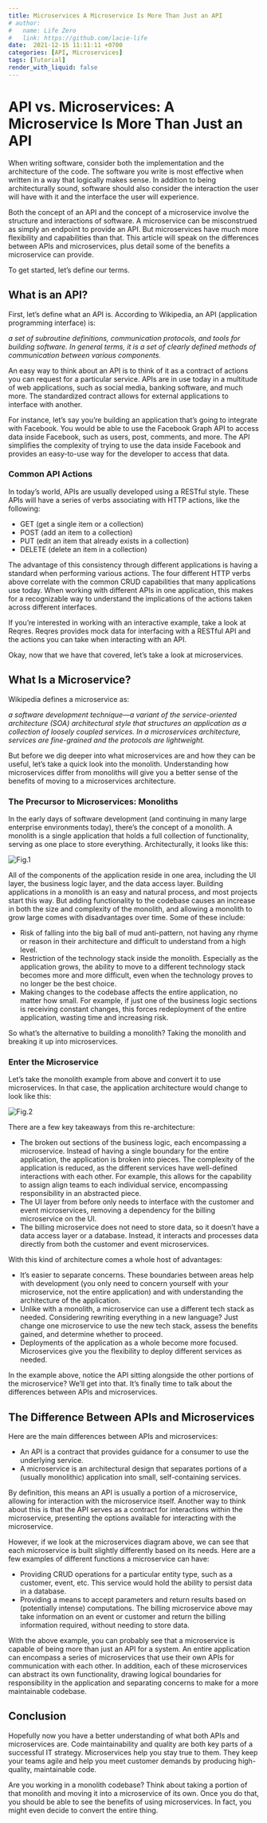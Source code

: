 ```yaml
---
title: Microservices A Microservice Is More Than Just an API
# author:
#   name: Life Zero
#   link: https://github.com/lacie-life
date:  2021-12-15 11:11:11 +0700
categories: [API, Microservices]
tags: [Tutorial]
render_with_liquid: false
---
```


# API vs. Microservices: A Microservice Is More Than Just an API

When writing software, consider both the implementation and the architecture of the code. The software you write is most effective when written in a way that logically makes sense. In addition to being architecturally sound, software should also consider the interaction the user will have with it and the interface the user will experience.

Both the concept of an API and the concept of a microservice involve the structure and interactions of software. A microservice can be misconstrued as simply an endpoint to provide an API. But microservices have much more flexibility and capabilities than that. This article will speak on the differences between APIs and microservices, plus detail some of the benefits a microservice can provide.

To get started, let’s define our terms.

## What is an API?

First, let’s define what an API is. According to Wikipedia, an API (application programming interface) is:

*a set of subroutine definitions, communication protocols, and tools for building software. In general terms, it is a set of clearly defined methods of communication between various components.*

An easy way to think about an API is to think of it as a contract of actions you can request for a particular service. APIs are in use today in a multitude of web applications, such as social media, banking software, and much more. The standardized contract allows for external applications to interface with another.

For instance, let’s say you’re building an application that’s going to integrate with Facebook. You would be able to use the Facebook Graph API to access data inside Facebook, such as users, post, comments, and more. The API simplifies the complexity of trying to use the data inside Facebook and provides an easy-to-use way for the developer to access that data.

### Common API Actions

In today’s world, APIs are usually developed using a RESTful style. These APIs will have a series of verbs associating with HTTP actions, like the following:

- GET (get a single item or a collection)
- POST (add an item to a collection)
- PUT (edit an item that already exists in a collection)
- DELETE (delete an item in a collection)

The advantage of this consistency through different applications is having a standard when performing various actions. The four different HTTP verbs above correlate with the common CRUD capabilities that many applications use today. When working with different APIs in one application, this makes for a recognizable way to understand the implications of the actions taken across different interfaces.

If you’re interested in working with an interactive example, take a look at Reqres. Reqres provides mock data for interfacing with a RESTful API and the actions you can take when interacting with an API.

Okay, now that we have that covered, let’s take a look at microservices.

## What Is a Microservice?

Wikipedia defines a microservice as:

*a software development technique—a variant of the service-oriented architecture (SOA) architectural style that structures an application as a collection of loosely coupled services. In a microservices architecture, services are fine-grained and the protocols are lightweight.*

But before we dig deeper into what microservices are and how they can be useful, let’s take a quick look into the monolith. Understanding how microservices differ from monoliths will give you a better sense of the benefits of moving to a microservices architecture.

### The Precursor to Microservices: Monoliths

In the early days of software development (and continuing in many large enterprise environments today), there’s the concept of a monolith. A monolith is a single application that holds a full collection of functionality, serving as one place to store everything. Architecturally, it looks like this:

![Fig.1](https://899029.smushcdn.com/2131410/wp-content/uploads/2018/09/monolith.png?lossy=0&strip=1&webp=0)

All of the components of the application reside in one area, including the UI layer, the business logic layer, and the data access layer. Building applications in a monolith is an easy and natural process, and most projects start this way. But adding functionality to the codebase causes an increase in both the size and complexity of the monolith, and allowing a monolith to grow large comes with disadvantages over time. Some of these include:

- Risk of falling into the big ball of mud anti-pattern, not having any rhyme or reason in their architecture and difficult to understand from a high level.
- Restriction of the technology stack inside the monolith. Especially as the application grows, the ability to move to a different technology stack becomes more and more difficult, even when the technology proves to no longer be the best choice.
- Making changes to the codebase affects the entire application, no matter how small. For example, if just one of the business logic sections is receiving constant changes, this forces redeployment of the entire application, wasting time and increasing risk.

So what’s the alternative to building a monolith? Taking the monolith and breaking it up into microservices.

### Enter the Microservice

Let’s take the monolith example from above and convert it to use microservices. In that case, the application architecture would change to look like this:

![Fig.2](https://899029.smushcdn.com/2131410/wp-content/uploads/2018/09/microservices.png?lossy=0&strip=1&webp=0)

There are a few key takeaways from this re-architecture:

- The broken out sections of the business logic, each encompassing a microservice. Instead of having a single boundary for the entire application, the application is broken into pieces. The complexity of the application is reduced, as the different services have well-defined interactions with each other. For example, this allows for the capability to assign align teams to each individual service, encompassing responsibility in an abstracted piece.
- The UI layer from before only needs to interface with the customer and event microservices, removing a dependency for the billing microservice on the UI.
- The billing microservice does not need to store data, so it doesn’t have a data access layer or a database. Instead, it interacts and processes data directly from both the customer and event microservices.

With this kind of architecture comes a whole host of advantages:

- It’s easier to separate concerns. These boundaries between areas help with development (you only need to concern yourself with your microservice, not the entire application) and with understanding the architecture of the application.
- Unlike with a monolith, a microservice can use a different tech stack as needed. Considering rewriting everything in a new language? Just change one microservice to use the new tech stack, assess the benefits gained, and determine whether to proceed.
- Deployments of the application as a whole become more focused. Microservices give you the flexibility to deploy different services as needed.

In the example above, notice the API sitting alongside the other portions of the microservice? We’ll get into that. It’s finally time to talk about the differences between APIs and microservices.

## The Difference Between APIs and Microservices

Here are the main differences between APIs and microservices:

- An API is a contract that provides guidance for a consumer to use the underlying service.
- A microservice is an architectural design that separates portions of a (usually monolithic) application into small, self-containing services.

By definition, this means an API is usually a portion of a microservice, allowing for interaction with the microservice itself. Another way to think about this is that the API serves as a contract for interactions within the microservice, presenting the options available for interacting with the microservice.

However, if we look at the microservices diagram above, we can see that each microservice is built slightly differently based on its needs. Here are a few examples of different functions a microservice can have:

- Providing CRUD operations for a particular entity type, such as a customer, event, etc. This service would hold the ability to persist data in a database.
- Providing a means to accept parameters and return results based on (potentially intense) computations. The billing microservice above may take information on an event or customer and return the billing information required, without needing to store data.

With the above example, you can probably see that a microservice is capable of being more than just an API for a system. An entire application can encompass a series of microservices that use their own APIs for communication with each other. In addition, each of these microservices can abstract its own functionality, drawing logical boundaries for responsibility in the application and separating concerns to make for a more maintainable codebase.

## Conclusion
Hopefully now you have a better understanding of what both APIs and microservices are. Code maintainability and quality are both key parts of a successful IT strategy. Microservices help you stay true to them.  They keep your teams agile and help you meet customer demands by producing high-quality, maintainable code.

Are you working in a monolith codebase? Think about taking a portion of that monolith and moving it into a microservice of its own. Once you do that, you should be able to see the benefits of using microservices. In fact, you might even decide to convert the entire thing.